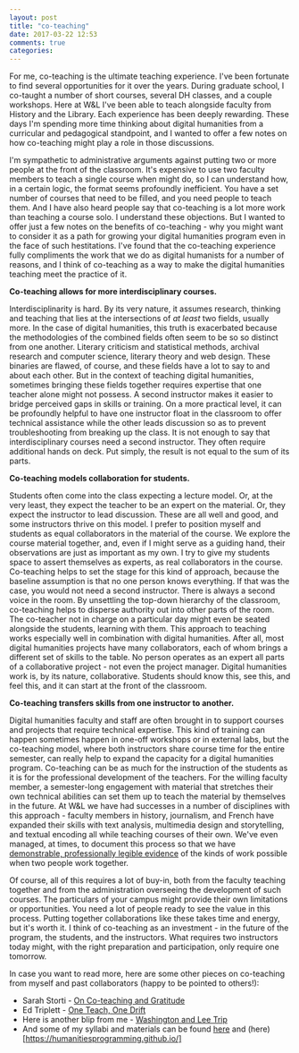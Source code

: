 ```yaml
---
layout: post
title: "co-teaching"
date: 2017-03-22 12:53
comments: true
categories: 
---
```

For me, co-teaching is the ultimate teaching experience. I've been fortunate to find several opportunities for it over the years. During graduate school, I co-taught a number of short courses, several DH classes, and a couple workshops. Here at W&L I've been able to teach alongside faculty from History and the Library. Each experience has been deeply rewarding. These days I'm spending more time thinking about digital humanities from a curricular and pedagogical standpoint, and I wanted to offer a few notes on how co-teaching might play a role in those discussions. 

I'm sympathetic to administrative arguments against putting two or more people at the front of the classroom. It's expensive to use two faculty members to teach a single course when might do, so I can understand how, in a certain logic, the format seems profoundly inefficient. You have a set number of courses that need to be filled, and you need people to teach them. And I have also heard people say that co-teaching is a lot more work than teaching a course solo. I understand these objections. But I wanted to offer just a few notes on the benefits of co-teaching - why you might want to consider it as a path for growing your digital humanities program even in the face of such hestitations. I've found that the co-teaching experience fully compliments the work that we do as digital humanists for a number of reasons, and I think of co-teaching as a way to make the digital humanities teaching meet the practice of it.

**Co-teaching allows for more interdisciplinary courses.** 

Interdisciplinarity is hard. By its very nature, it assumes research, thinking and teaching that lies at the intersections of *at least* two fields, usually more. In the case of digital humanities, this truth is exacerbated because the methodologies of the combined fields often seem to be so so distinct from one another. Literary criticism and statistical methods, archival research and computer science, literary theory and web design. These binaries are flawed, of course, and these fields have a lot to say to and about each other. But in the context of teaching digital humanities, sometimes bringing these fields together requires expertise that one teacher alone might not possess. A second instructor makes it easier to bridge perceived gaps in skills or training. On a more practical level, it can be profoundly helpful to have one instructor float in the classroom to offer technical assistance while the other leads discussion so as to prevent troubleshooting from breaking up the class. It is not enough to say that interdisciplinary courses need a second instructor. They often require additional hands on deck. Put simply, the result is not equal to the sum of its parts.

**Co-teaching models collaboration for students.** 

Students often come into the class expecting a lecture model. Or, at the very least, they expect the teacher to be an expert on the material. Or, they expect the instructor to lead discussion. These are all well and good, and some instructors thrive on this model. I prefer to position myself and students as equal collaborators in the material of the course. We explore the course material together, and, even if I might serve as a guiding hand, their observations are just as important as my own. I try to give my students space to assert themselves as experts, as real collaborators in the course. Co-teaching helps to set the stage for this kind of approach, because the baseline assumption is that no one person knows everything. If that was the case, you would not need a second instructor. There is always a second voice in the room. By unsettling the top-down hierarchy of the classroom, co-teaching helps to disperse authority out into other parts of the room. The co-teacher not in charge on a particular day might even be seated alongside the students, learning with them. This approach to teaching works especially well in combination with digital humanities. After all, most digital humanities projects have many collaborators, each of whom brings a different set of skills to the table. No person operates as an expert all parts of a collaborative project - not even the project manager. Digital humanities work is, by its nature, collaborative. Students should know this, see this, and feel this, and it can start at the front of the classroom. 

**Co-teaching transfers skills from one instructor to another.** 

Digital humanities faculty and staff are often brought in to support courses and projects that require technical expertise. This kind of training can happen sometimes happen in one-off workshops or in external labs, but the co-teaching model, where both instructors share course time for the entire semester, can really help to expand the capacity for a digital humanities program. Co-teaching can be as much for the instruction of the students as it is for the professional development of the teachers. For the willing faculty member, a semester-long engagement with material that stretches their own technical abilities can set them up to teach the material by themselves in the future. At W&L we have had successes in a number of disciplines with this approach - faculty members in history, journalism, and French have expanded their skills with text analysis, multimedia design and storytelling, and textual encoding all while teaching courses of their own. We've even managed, at times, to document this process so that we have [demonstrable, professionally legible evidence](http://walshbr.com/textanalysiscoursebook/) of the kinds of work possible when two people work together.

Of course, all of this requires a lot of buy-in, both from the faculty teaching together and from the administration overseeing the development of such courses. The particulars of your campus might provide their own limitations or opportunities. You need a lot of people ready to see the value in this process. Putting together collaborations like these takes time and energy, but it's worth it. I think of co-teaching as an investment - in the future of the program, the students, and the instructors. What requires two instructors today might, with the right preparation and participation, only require one tomorrow.

In case you want to read more, here are some other pieces on co-teaching from myself and past collaborators (happy to be pointed to others!):

* Sarah Storti - [On Co-teaching and Gratitude](http://scholarslab.org/digital-humanities/on-co-teaching-and-gratitude/)
* Ed Triplett - [One Teach, One Drift](http://scholarslab.org/digital-humanities/one-teach-one-drift/)
* Here is another blip from me - [Washington and Lee Trip](http://scholarslab.org/digital-humanities/washington-and-lee-trip/)
* And some of my syllabi and materials can be found [here](http://walshbr.com/teaching/) and (here)[https://humanitiesprogramming.github.io/]